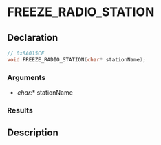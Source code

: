 # FREEZE_RADIO_STATION

## Declaration
```cpp
// 0x8A015CF
void FREEZE_RADIO_STATION(char* stationName);
```

### Arguments
- **char*:** stationName

### Results

## Description
